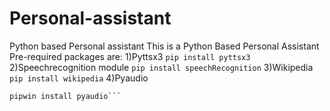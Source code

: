 # Personal-assistant
Python based Personal assistant
This is a Python Based Personal Assistant
Pre-required packages are:
1)Pyttsx3
```pip install pyttsx3```
2)Speechrecognition module
```pip install speechRecognition```
3)Wikipedia
```pip install wikipedia```
4)Pyaudio
```pip install pipwin
pipwin install pyaudio```
